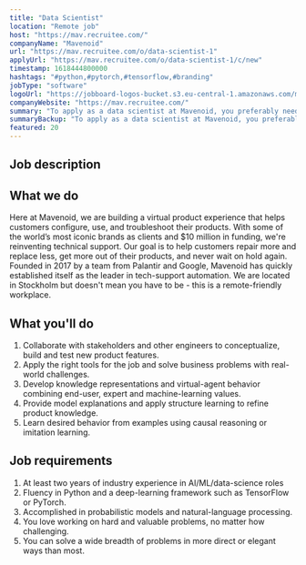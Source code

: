 ```yaml
---
title: "Data Scientist"
location: "Remote job"
host: "https://mav.recruitee.com/"
companyName: "Mavenoid"
url: "https://mav.recruitee.com/o/data-scientist-1"
applyUrl: "https://mav.recruitee.com/o/data-scientist-1/c/new"
timestamp: 1618444800000
hashtags: "#python,#pytorch,#tensorflow,#branding"
jobType: "software"
logoUrl: "https://jobboard-logos-bucket.s3.eu-central-1.amazonaws.com/mavenoid"
companyWebsite: "https://mav.recruitee.com/"
summary: "To apply as a data scientist at Mavenoid, you preferably need to have some knowledge of: experience in: #python, #pytorch, #tensorflow."
summaryBackup: "To apply as a data scientist at Mavenoid, you preferably need to have some knowledge of: #python, #pytorch, #tensorflow."
featured: 20
---
```


## Job description

## What we do

Here at Mavenoid, we are building a virtual product experience that helps customers configure, use, and troubleshoot their products. With some of the world’s most iconic brands as clients and $10 million in funding, we're reinventing technical support. Our goal is to help customers repair more and replace less, get more out of their products, and never wait on hold again. Founded in 2017 by a team from Palantir and Google, Mavenoid has quickly established itself as the leader in tech-support automation. We are located in Stockholm but doesn't mean you have to be - this is a remote-friendly workplace.

## What you'll do

1.  Collaborate with stakeholders and other engineers to conceptualize, build and test new product features.
2.  Apply the right tools for the job and solve business problems with real-world challenges.
3.  Develop knowledge representations and virtual-agent behavior combining end-user, expert and machine-learning values.
4.  Provide model explanations and apply structure learning to refine product knowledge.
5.  Learn desired behavior from examples using causal reasoning or imitation learning.

## Job requirements

1.  At least two years of industry experience in AI/ML/data-science roles
2.  Fluency in Python and a deep-learning framework such as TensorFlow or PyTorch.
3.  Accomplished in probabilistic models and natural-language processing.
4.  You love working on hard and valuable problems, no matter how challenging.
5.  You can solve a wide breadth of problems in more direct or elegant ways than most.
